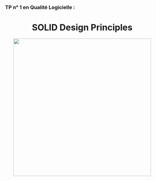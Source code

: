 ### TP n° 1 en Qualité Logicielle : 

<h1 align="center">
   SOLID Design Principles
</h1>

<p align="center">
   <img height=450 src="https://miro.medium.com/max/2000/1*EO-1GzcdEcaeDlMiP1btmg.jpeg">
</p>
